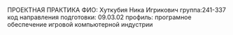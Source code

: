 ПРОЕКТНАЯ ПРАКТИКА
ФИО: Хуткубия Ника Игрикович
группа:241-337
код направления подготовки: 09.03.02
профиль: програмное обеспечение игровой компьютерной индустрии
